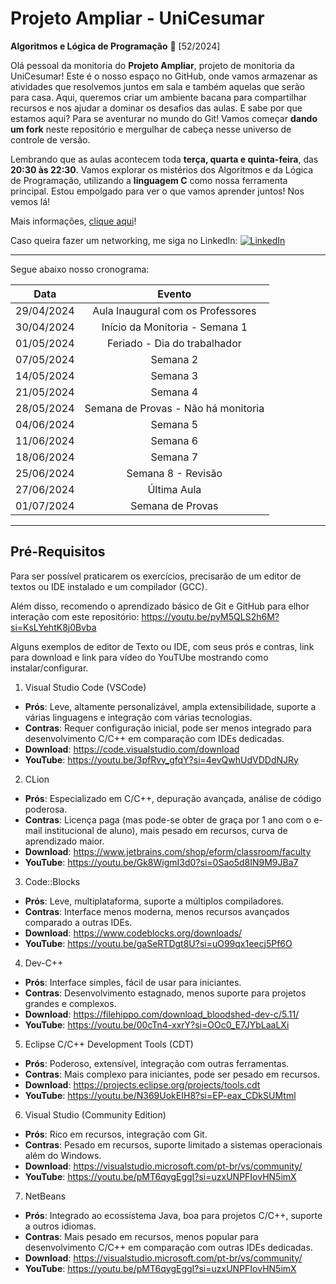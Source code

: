 Projeto Ampliar - UniCesumar 
============
**Algoritmos e Lógica de Programação** 📜 [52/2024]

Olá pessoal da monitoria do **Projeto Ampliar**, projeto de monitoria da UniCesumar! Este é o nosso espaço no GitHub, onde vamos armazenar as atividades que resolvemos juntos em sala e também aquelas que serão para casa. Aqui, queremos criar um ambiente bacana para compartilhar recursos e nos ajudar a dominar os desafios das aulas. E sabe por que estamos aqui? Para se aventurar no mundo do Git! Vamos começar **dando um fork** neste repositório e mergulhar de cabeça nesse universo de controle de versão.

Lembrando que as aulas acontecem toda **terça, quarta e quinta-feira**, das **20:30 às 22:30**. Vamos explorar os mistérios dos Algoritmos e da Lógica de Programação, utilizando a **linguagem C** como nossa ferramenta principal. Estou empolgado para ver o que vamos aprender juntos! Nos vemos lá!

Mais informações, [clique aqui](https://sites.google.com/view/programa-ampliar/2024/tecnologias-522024/tecno-2024-mod-52/tecno-2024-52-algoritmo?authuser=0)!

Caso queira fazer um networking, me siga no LinkedIn:
[![LinkedIn](https://img.shields.io/badge/LinkedIn-0077B5?style=for-the-badge&logo=linkedin&logoColor=white)](https://www.linkedin.com/in/tkusal/)

---
Segue abaixo nosso cronograma:

| Data       | Evento                                       |
|:----------:|:--------------------------------------------:|
| 29/04/2024 | Aula Inaugural com os Professores            |
| 30/04/2024 | Início da Monitoria - Semana 1               |
| 01/05/2024 | Feriado - Dia do trabalhador                 |
| 07/05/2024 | Semana 2                                     |
| 14/05/2024 | Semana 3                                     |
| 21/05/2024 | Semana 4                                     |
| 28/05/2024 | Semana de Provas - Não há monitoria          |
| 04/06/2024 | Semana 5                                     |
| 11/06/2024 | Semana 6                                     |
| 18/06/2024 | Semana 7                                     |
| 25/06/2024 | Semana 8 - Revisão                           |
| 27/06/2024 | Última Aula                                  |
| 01/07/2024 | Semana de Provas                             |


---
## Pré-Requisitos

Para ser possível praticarem os exercícios, precisarão de um editor de textos ou IDE instalado e um compilador (GCC).

Além disso, recomendo o aprendizado básico de Git e GitHub para elhor interação com este repositório: https://youtu.be/pyM5QLS2h6M?si=KsLYehtK8j0Bvba

Alguns exemplos de editor de Texto ou IDE, com seus prós e contras, link para download e link para vídeo do YouTUbe mostrando como instalar/configurar.

1. Visual Studio Code (VSCode)
- **Prós**: Leve, altamente personalizável, ampla extensibilidade, suporte a várias linguagens e integração com várias tecnologias.
- **Contras**: Requer configuração inicial, pode ser menos integrado para desenvolvimento C/C++ em comparação com IDEs dedicadas.
- **Download**: https://code.visualstudio.com/download
- **YouTube**: https://youtu.be/3pfRvy_gfqY?si=4evQwhUdVDDdNJRy

2. CLion
- **Prós**: Especializado em C/C++, depuração avançada, análise de código poderosa.
- **Contras**: Licença paga (mas pode-se obter de graça por 1 ano com o e-mail institucional de aluno), mais pesado em recursos, curva de aprendizado maior.
- **Download**: https://www.jetbrains.com/shop/eform/classroom/faculty
- **YouTube**: https://youtu.be/Gk8WigmI3d0?si=0Sao5d8IN9M9JBa7

3. Code::Blocks
- **Prós**: Leve, multiplataforma, suporte a múltiplos compiladores.
- **Contras**: Interface menos moderna, menos recursos avançados comparado a outras IDEs.
- **Download**: https://www.codeblocks.org/downloads/
- **YouTube**: https://youtu.be/gaSeRTDgt8U?si=uO99qx1eecj5Pf6O

4. Dev-C++
- **Prós**: Interface simples, fácil de usar para iniciantes.
- **Contras**: Desenvolvimento estagnado, menos suporte para projetos grandes e complexos.
- **Download**: https://filehippo.com/download_bloodshed-dev-c/5.11/
- **YouTube**: https://youtu.be/00cTn4-xxrY?si=OOc0_E7JYbLaaLXi

5. Eclipse C/C++ Development Tools (CDT)
- **Prós**: Poderoso, extensível, integração com outras ferramentas.
- **Contras**: Mais complexo para iniciantes, pode ser pesado em recursos.
- **Download**: https://projects.eclipse.org/projects/tools.cdt
- **YouTube**: https://youtu.be/N369UokEIH8?si=EP-eax_CDkSUMtml

6. Visual Studio (Community Edition)
- **Prós**: Rico em recursos, integração com Git.
- **Contras**: Pesado em recursos, suporte limitado a sistemas operacionais além do Windows.
- **Download**: https://visualstudio.microsoft.com/pt-br/vs/community/
- **YouTube**: https://youtu.be/pMT6qygEggI?si=uzxUNPFIovHN5imX

7. NetBeans
- **Prós**: Integrado ao ecossistema Java, boa para projetos C/C++, suporte a outros idiomas.
- **Contras**: Mais pesado em recursos, menos popular para desenvolvimento C/C++ em comparação com outras IDEs dedicadas.
- **Download**: https://visualstudio.microsoft.com/pt-br/vs/community/
- **YouTube**: https://youtu.be/pMT6qygEggI?si=uzxUNPFIovHN5imX
